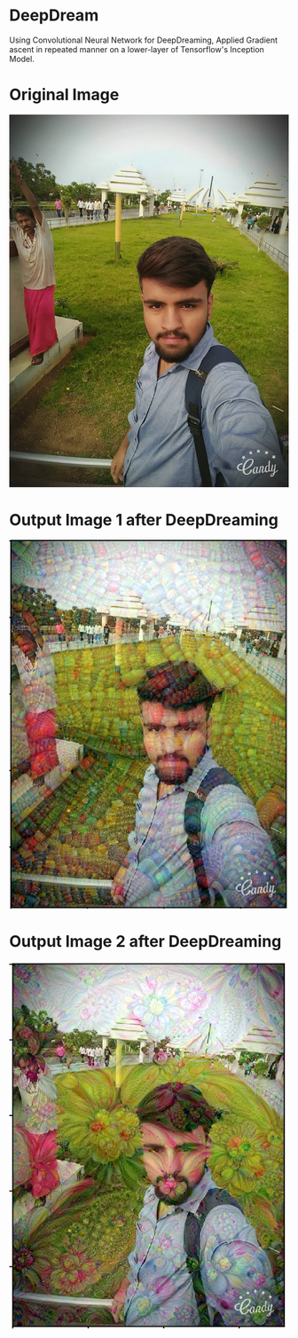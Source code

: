 # DeepDream
Using Convolutional Neural Network for DeepDreaming, Applied Gradient ascent in repeated manner on a lower-layer of Tensorflow's Inception Model.

# Original Image
![Original Image](https://github.com/sourabhz/DeepDream/blob/master/DeepDream/me.jpg)

# Output Image 1 after DeepDreaming
![Output Image 1](https://github.com/sourabhz/DeepDream/blob/master/DeepDream/Screen%20Shot%202017-10-16%20at%2010.26.33%20PM.png)

# Output Image 2 after DeepDreaming
![Output Image 2](https://github.com/sourabhz/DeepDream/blob/master/DeepDream/Screen%20Shot%202017-10-16%20at%209.56.04%20PM.png)
